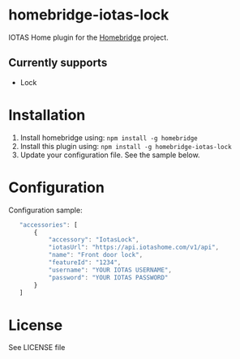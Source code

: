 # homebridge-iotas-lock
IOTAS Home plugin for the [Homebridge](https://github.com/nfarina/homebridge) project.

## Currently supports
- Lock

# Installation
1. Install homebridge using: `npm install -g homebridge`
2. Install this plugin using: `npm install -g homebridge-iotas-lock`
3. Update your configuration file. See the sample below.

# Configuration
Configuration sample:

 ```javascript
    "accessories": [
        {
            "accessory": "IotasLock",
            "iotasUrl": "https://api.iotashome.com/v1/api",
            "name": "Front door lock",
            "featureId": "1234",
            "username": "YOUR IOTAS USERNAME",
            "password": "YOUR IOTAS PASSWORD"
        }
    ]
```

# License
See LICENSE file
